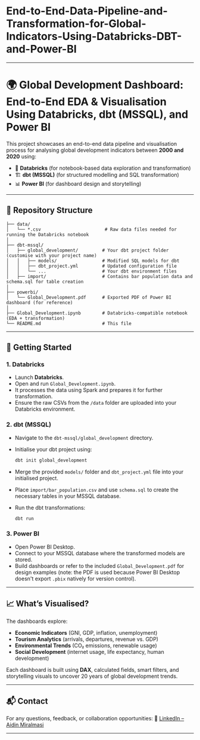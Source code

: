 # End-to-End-Data-Pipeline-and-Transformation-for-Global-Indicators-Using-Databricks-DBT-and-Power-BI

---

# 🌍 Global Development Dashboard: End-to-End EDA & Visualisation Using Databricks, dbt (MSSQL), and Power BI

This project showcases an end-to-end data pipeline and visualisation process for analysing global development indicators between **2000 and 2020** using:

* 🧠 **Databricks** (for notebook-based data exploration and transformation)
* 🏗️ **dbt (MSSQL)** (for structured modelling and SQL transformation)
* 📊 **Power BI** (for dashboard design and storytelling)

---

## 📁 Repository Structure

```
├── data/
│   └── *.csv                        # Raw data files needed for running the Databricks notebook
│
├── dbt-mssql/
│   ├── global_development/         # Your dbt project folder (customise with your project name)
│   │   ├── models/                 # Modified SQL models for dbt
│   │   ├── dbt_project.yml         # Updated configuration file
│   │   └── ...                     # Your dbt environment files
│   ├── import/                     # Contains bar population data and schema.sql for table creation
│
├── powerbi/
│   └── Global_Development.pdf      # Exported PDF of Power BI dashboard (for reference)
│
├── Global_Development.ipynb        # Databricks-compatible notebook (EDA + transformation)
└── README.md                       # This file
```

---

## 🚀 Getting Started

### 1. Databricks

* Launch **Databricks**.
* Open and run `Global_Development.ipynb`.
* It processes the data using Spark and prepares it for further transformation.
* Ensure the raw CSVs from the `/data` folder are uploaded into your Databricks environment.

### 2. dbt (MSSQL)

* Navigate to the `dbt-mssql/global_development` directory.
* Initialise your dbt project using:

  ```bash
  dbt init global_development
  ```
* Merge the provided `models/` folder and `dbt_project.yml` file into your initialised project.
* Place `import/bar_population.csv` and use `schema.sql` to create the necessary tables in your MSSQL database.
* Run the dbt transformations:

  ```bash
  dbt run
  ```

### 3. Power BI

* Open Power BI Desktop.
* Connect to your MSSQL database where the transformed models are stored.
* Build dashboards or refer to the included `Global_Development.pdf` for design examples (note: the PDF is used because Power BI Desktop doesn't export `.pbix` natively for version control).

---

## 📈 What’s Visualised?

The dashboards explore:

* **Economic Indicators** (GNI, GDP, inflation, unemployment)
* **Tourism Analytics** (arrivals, departures, revenue vs. GDP)
* **Environmental Trends** (CO₂ emissions, renewable usage)
* **Social Development** (internet usage, life expectancy, human development)

Each dashboard is built using **DAX**, calculated fields, smart filters, and storytelling visuals to uncover 20 years of global development trends.

---

## 📬 Contact

For any questions, feedback, or collaboration opportunities:
🔗 [LinkedIn – Aidin Miralmasi](https://www.linkedin.com/in/aidin-miralmasi)

---

